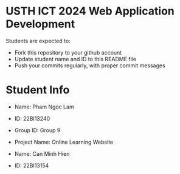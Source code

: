 # USTH ICT 2024 Web Application Development

Students are expected to:

- Fork this repository to your github account
- Update student name and ID to this README file
- Push your commits regularly, with proper commit messages

# Student Info

- Name: Pham Ngoc Lam
- ID: 22BI13240
- Group ID: Group 9
- Project Name: Online Learning Website

- Name: Can Minh Hien
- ID: 22BI13154
